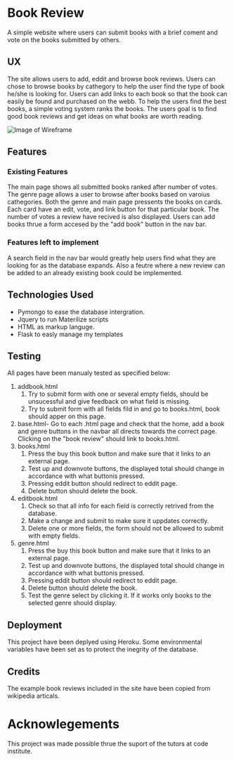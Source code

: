 # Book Review
A simple website where users can submit books with a brief coment and vote on the books submitted by others.

## UX
The site allows users to add, eddit and browse book reviews. Users can chose to browse books by cathegory to help  the user find the type of book 
he/she is looking for. Users can add links to each book so that the book can easily be found and purchased on the webb. To help the users find the best books, a simple 
voting system ranks the books. The users goal is to find good book reviews and get ideas on what books are worth reading.

![Image of Wireframe](https://raw.githubusercontent.com/danfiliphoff/Milestone-3--Book-Review/master/static/readme_pictures/wireframe%20milestone3.PNG)


## Features

### Existing Features
The main page shows all submitted books ranked after number of votes. The genre page allows a user to browse after books based on varoius cathegories. Both the genre and main page
pressents the books on cards. Each card have an edit, vote, and link button for that particular book. The number of votes a review have recived is also displayed. Users can add books thrue a form accesed 
by the "add book" button in the nav bar. 

### Features left to implement
A search field in the nav bar would greatly help users find what they are looking for as the database expands. Also a feutre where a new review can be added to an already existing book could be
implemented. 

## Technologies Used
- Pymongo to ease the database intergration.
- Jquery to run Materilize scripts
- HTML as markup languge.
- Flask to easly manage my templates

## Testing
All pages have been manualy tested as specified below:

1. addbook.html 
    1. Try to submit form with one or several empty fields, should be unsucessful and give feedback on what field is missing.
    2. Try to submit form with all fields fild in and go to books.html, book should apper on this page. 
2. base.html- Go to each .html page and check that the home, add a book and genre buttons in the navbar all directs towards the correct page.
Clicking on the "book review" should link to books.html.
3. books.html
    1. Press the buy this book button and make sure that it links to an external page.
    2. Test up and downvote buttons, the displayed total should change in accordance with what buttonis pressed. 
    3. Pressing eddit button should redirect to eddit page. 
    4. Delete button should delete the book. 
4. editbook.html
    1. Check so that all info for each field is correctly retrived from the database.
    2. Make a change and submit to make sure it uppdates correctly.
    3. Delete one or more fields, the form should not be allowed to submit with empty fields.
5. genre.html
    1. Press the buy this book button and make sure that it links to an external page.
    2. Test up and downvote buttons, the displayed total should change in accordance with what buttonis pressed. 
    3. Pressing eddit button should redirect to eddit page. 
    4. Delete button should delete the book.
    5. Test the genre select by clicking it. If it works only books to the selected genre should display.

## Deployment
This project have been deplyed using Heroku. Some environmental variables have been set as to protect the inegrity of the database. 

## Credits
The example book reviews included in the site have been copied from wikipedia articals. 

# Acknowlegements
This project was made possible thrue the suport of the tutors at code institute.


